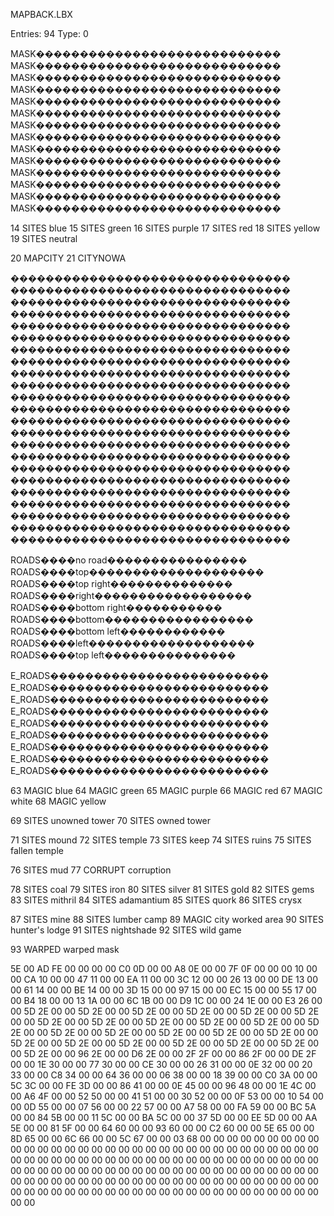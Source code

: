 
MAPBACK.LBX

Entries: 94
Type: 0


MASK����������������������������
MASK����������������������������
MASK����������������������������
MASK����������������������������
MASK����������������������������
MASK����������������������������
MASK����������������������������
MASK����������������������������
MASK����������������������������
MASK����������������������������
MASK����������������������������
MASK����������������������������
MASK����������������������������
MASK����������������������������

14  SITES   blue
15  SITES   green
16  SITES   purple
17  SITES   red
18  SITES   yellow
19  SITES   neutral

20  MAPCITY
21  CITYNOWA

��������������������������������
��������������������������������
��������������������������������
��������������������������������
��������������������������������
��������������������������������
��������������������������������
��������������������������������
��������������������������������
��������������������������������
��������������������������������
��������������������������������
��������������������������������
��������������������������������
��������������������������������
��������������������������������
��������������������������������
��������������������������������
��������������������������������
��������������������������������
��������������������������������
��������������������������������
��������������������������������

ROADS����no road����������������
ROADS����top��������������������
ROADS����top right��������������
ROADS����right������������������
ROADS����bottom right�����������
ROADS����bottom�����������������
ROADS����bottom left������������
ROADS����left�������������������
ROADS����top left���������������

E_ROADS�������������������������
E_ROADS�������������������������
E_ROADS�������������������������
E_ROADS�������������������������
E_ROADS�������������������������
E_ROADS�������������������������
E_ROADS�������������������������
E_ROADS�������������������������
E_ROADS�������������������������

63  MAGIC   blue
64  MAGIC   green
65  MAGIC   purple
66  MAGIC   red
67  MAGIC   white
68  MAGIC   yellow

69  SITES   unowned tower
70  SITES   owned tower

71  SITES    mound
72  SITES    temple
73  SITES    keep
74  SITES    ruins
75  SITES    fallen temple

76  SITES   mud
77  CORRUPT corruption

78  SITES   coal
79  SITES   iron
80  SITES   silver
81  SITES   gold
82  SITES   gems
83  SITES   mithril
84  SITES   adamantium
85  SITES   quork
86  SITES   crysx

87  SITES   mine
88  SITES   lumber camp
89  MAGIC   city worked area
90  SITES   hunter's lodge
91  SITES   nightshade
92  SITES   wild game

93  WARPED  warped mask




5E 00 AD FE 00 00 00 00 
C0 0D 00 00 
A8 0E 00 00 7F 0F 00 00 00 10 00 00 CA 10 00 00 47 11 00 00 EA 11 00 00 3C 12 00 00 26 13 00 00 DE 13 00 00 61 14 00 00 BE 14 00 00 3D 15 00 00 97 15 00 00 EC 15 00 00 55 17 00 00 B4 18 00 00 13 1A 00 00 6C 1B 00 00 D9 1C 00 00 24 1E 00 00 E3 26 00 00 5D 2E 00 00 5D 2E 00 00 5D 2E 00 00 5D 2E 00 00 5D 2E 00 00 5D 2E 00 00 5D 2E 00 00 5D 2E 00 00 5D 2E 00 00 5D 2E 00 00 5D 2E 00 00 5D 2E 00 00 5D 2E 00 00 5D 2E 00 00 5D 2E 00 00 5D 2E 00 00 5D 2E 00 00 5D 2E 00 00 5D 2E 00 00 5D 2E 00 00 5D 2E 00 00 5D 2E 00 00 5D 2E 00 00 5D 2E 00 00 96 2E 00 00 D6 2E 00 00 2F 2F 00 00 86 2F 00 00 DE 2F 00 00 1E 30 00 00 77 30 00 00 CE 30 00 00 26 31 00 00 0E 32 00 00 20 33 00 00 C8 34 00 00 64 36 00 00 06 38 00 00 18 39 00 00 C0 3A 00 00 5C 3C 00 00 FE 3D 00 00 86 41 00 00 0E 45 00 00 96 48 00 00 1E 4C 00 00 A6 4F 00 00 52 50 00 00 41 51 00 00 30 52 00 00 0F 53 00 00 10 54 00 00 0D 55 00 00 07 56 00 00 22 57 00 00 A7 58 00 00 FA 59 00 00 BC 5A 00 00 84 5B 00 00 11 5C 00 00 BA 5C 00 00 37 5D 00 00 EE 5D 00 00 AA 5E 00 00 81 5F 00 00 64 60 00 00 93 60 00 00 C2 60 00 00 5E 65 00 00 8D 65 00 00 6C 66 00 00 5C 67 00 00 03 68 00 00 00 00 00 00 00 00 00 00 00 00 00 00 00 00 00 00 00 00 00 00 00 00 00 00 00 00 00 00 00 00 00 00 00 00 00 00 00 00 00 00 00 00 00 00 00 00 00 00 00 00 00 00 00 00 00 00 00 00 00 00 00 00 00 00 00 00 00 00 00 00 00 00 00 00 00 00 00 00 00 00 00 00 00 00 00 00 00 00 00 00 00 00 00 00 00 00 00 00 00 00 00 00 00 00 00 00 00 00 00 00 00 00 00 00 00 00 00 00 00 00 00 00 00 00

